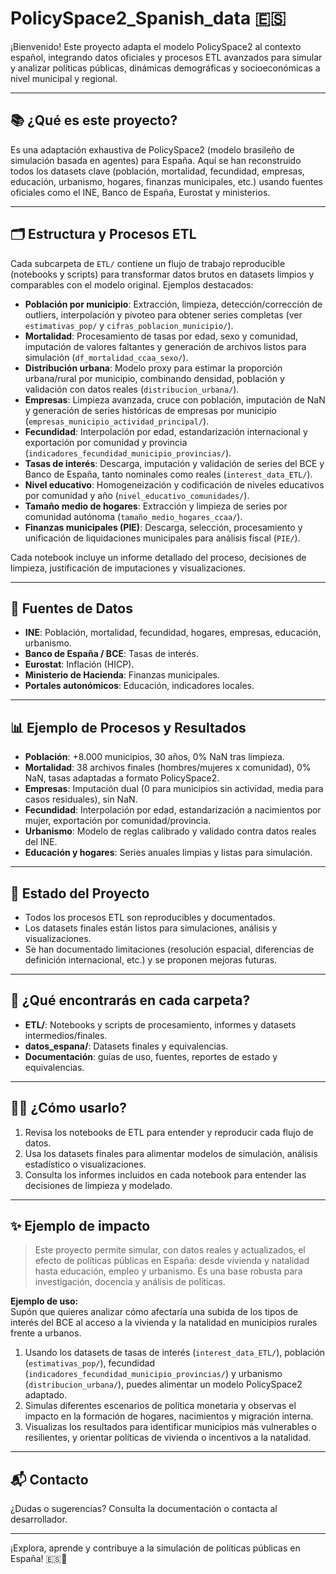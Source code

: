 # PolicySpace2_Spanish_data 🇪🇸

¡Bienvenido! Este proyecto adapta el modelo PolicySpace2 al contexto español, integrando datos oficiales y procesos ETL avanzados para simular y analizar políticas públicas, dinámicas demográficas y socioeconómicas a nivel municipal y regional.

---

## 📚 ¿Qué es este proyecto?

Es una adaptación exhaustiva de PolicySpace2 (modelo brasileño de simulación basada en agentes) para España. Aquí se han reconstruido todos los datasets clave (población, mortalidad, fecundidad, empresas, educación, urbanismo, hogares, finanzas municipales, etc.) usando fuentes oficiales como el INE, Banco de España, Eurostat y ministerios.

---

## 🗂️ Estructura y Procesos ETL

Cada subcarpeta de `ETL/` contiene un flujo de trabajo reproducible (notebooks y scripts) para transformar datos brutos en datasets limpios y comparables con el modelo original. Ejemplos destacados:

- **Población por municipio**: Extracción, limpieza, detección/corrección de outliers, interpolación y pivoteo para obtener series completas (ver `estimativas_pop/` y `cifras_poblacion_municipio/`).
- **Mortalidad**: Procesamiento de tasas por edad, sexo y comunidad, imputación de valores faltantes y generación de archivos listos para simulación (`df_mortalidad_ccaa_sexo/`).
- **Distribución urbana**: Modelo proxy para estimar la proporción urbana/rural por municipio, combinando densidad, población y validación con datos reales (`distribucion_urbana/`).
- **Empresas**: Limpieza avanzada, cruce con población, imputación de NaN y generación de series históricas de empresas por municipio (`empresas_municipio_actividad_principal/`).
- **Fecundidad**: Interpolación por edad, estandarización internacional y exportación por comunidad y provincia (`indicadores_fecundidad_municipio_provincias/`).
- **Tasas de interés**: Descarga, imputación y validación de series del BCE y Banco de España, tanto nominales como reales (`interest_data_ETL/`).
- **Nivel educativo**: Homogeneización y codificación de niveles educativos por comunidad y año (`nivel_educativo_comunidades/`).
- **Tamaño medio de hogares**: Extracción y limpieza de series por comunidad autónoma (`tamaño_medio_hogares_ccaa/`).
- **Finanzas municipales (PIE)**: Descarga, selección, procesamiento y unificación de liquidaciones municipales para análisis fiscal (`PIE/`).

Cada notebook incluye un informe detallado del proceso, decisiones de limpieza, justificación de imputaciones y visualizaciones.

---

## 🔗 Fuentes de Datos

- **INE**: Población, mortalidad, fecundidad, hogares, empresas, educación, urbanismo.
- **Banco de España / BCE**: Tasas de interés.
- **Eurostat**: Inflación (HICP).
- **Ministerio de Hacienda**: Finanzas municipales.
- **Portales autonómicos**: Educación, indicadores locales.

---

## 📊 Ejemplo de Procesos y Resultados

- **Población**: +8.000 municipios, 30 años, 0% NaN tras limpieza.
- **Mortalidad**: 38 archivos finales (hombres/mujeres x comunidad), 0% NaN, tasas adaptadas a formato PolicySpace2.
- **Empresas**: Imputación dual (0 para municipios sin actividad, media para casos residuales), sin NaN.
- **Fecundidad**: Interpolación por edad, estandarización a nacimientos por mujer, exportación por comunidad/provincia.
- **Urbanismo**: Modelo de reglas calibrado y validado contra datos reales del INE.
- **Educación y hogares**: Series anuales limpias y listas para simulación.

---

## 🚦 Estado del Proyecto

- Todos los procesos ETL son reproducibles y documentados.
- Los datasets finales están listos para simulaciones, análisis y visualizaciones.
- Se han documentado limitaciones (resolución espacial, diferencias de definición internacional, etc.) y se proponen mejoras futuras.

---

## 📁 ¿Qué encontrarás en cada carpeta?

- **ETL/**: Notebooks y scripts de procesamiento, informes y datasets intermedios/finales.
- **datos_espana/**: Datasets finales y equivalencias.
- **Documentación**: guías de uso, fuentes, reportes de estado y equivalencias.

---

## 🧑‍💻 ¿Cómo usarlo?

1. Revisa los notebooks de ETL para entender y reproducir cada flujo de datos.
2. Usa los datasets finales para alimentar modelos de simulación, análisis estadístico o visualizaciones.
3. Consulta los informes incluidos en cada notebook para entender las decisiones de limpieza y modelado.

---

## ✨ Ejemplo de impacto

> Este proyecto permite simular, con datos reales y actualizados, el efecto de políticas públicas en España: desde vivienda y natalidad hasta educación, empleo y urbanismo. Es una base robusta para investigación, docencia y análisis de políticas.

**Ejemplo de uso:**  
Supón que quieres analizar cómo afectaría una subida de los tipos de interés del BCE al acceso a la vivienda y la natalidad en municipios rurales frente a urbanos.  
1. Usando los datasets de tasas de interés (`interest_data_ETL/`), población (`estimativas_pop/`), fecundidad (`indicadores_fecundidad_municipio_provincias/`) y urbanismo (`distribucion_urbana/`), puedes alimentar un modelo PolicySpace2 adaptado.
2. Simulas diferentes escenarios de política monetaria y observas el impacto en la formación de hogares, nacimientos y migración interna.
3. Visualizas los resultados para identificar municipios más vulnerables o resilientes, y orientar políticas de vivienda o incentivos a la natalidad.

---

## 📬 Contacto

¿Dudas o sugerencias? Consulta la documentación o contacta al desarrollador.

---

¡Explora, aprende y contribuye a la simulación de políticas públicas en España! 🇪🇸🚀
